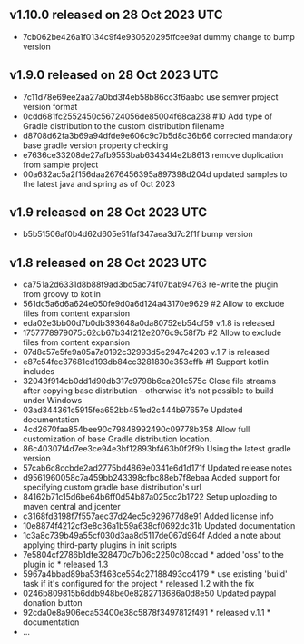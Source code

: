 ## v1.10.0 released on 28 Oct 2023 UTC
  * 7cb062be426a1f0134c9f4e930620295ffcee9af dummy change to bump version
## v1.9.0 released on 28 Oct 2023 UTC
  * 7c11d78e69ee2aa27a0bd3f4eb58b86cc3f6aabc use semver project version format
  * 0cdd681fc2552450c56724056de85004f68ca238 #10 Add type of Gradle distribution to the custom distribution filename
  * d8708d62fa3b69a94dfde9e606c9c7b5d8c36b66 corrected mandatory base gradle version property checking
  * e7636ce33208de27afb9553bab63434f4e2b8613 remove duplication from sample project
  * 00a632ac5a2f156daa2676456395a897398d204d updated samples to the latest java and spring as of Oct 2023
## v1.9 released on 28 Oct 2023 UTC
  * b5b51506af0b4d62d605e51faf347aea3d7c2f1f bump version
## v1.8 released on 28 Oct 2023 UTC
  * ca751a2d6331d8b88f9ad3bd5ac74f07bab94763 re-write the plugin from groovy to kotlin
  * 561dc5a6d6a624e050fe9d0a6d124a43170e9629 #2 Allow to exclude files from content expansion
  * eda02e3bb00d7b0db393648a0da80752eb54cf59 v.1.8 is released
  * 1757778979075c62cb67b34f212e2076c9c58f7b #2 Allow to exclude files from content expansion
  * 07d8c57e5fe9a05a7a0192c32993d5e2947c4203 v.1.7 is released
  * e87c54fec37681cd193db84cc3281830e353cffb #1 Support kotlin includes
  * 32043f914cb0dd1d90db317c9798b6ca201c575c Close file streams after copying base distribution - otherwise it's not possible to build under Windows
  * 03ad344361c5915fea652bb451ed2c444b97657e Updated documentation
  * 4cd2670faa854bee90c79848992490c09778b358 Allow full customization of base Gradle distribution location.
  * 86c40307f4d7ee3ce94e3bf12893bf463b0f2f9b Using the latest gradle version
  * 57cab6c8ccbde2ad2775bd4869e0341e6d1d171f Updated release notes
  * d9561960058c7a459bb243398cfbc88eb7f8ebaa Added support for specifying custom gradle base distribution's url
  * 84162b71c15d6be64b6ff0d54b87a025cc2b1722 Setup uploading to maven central and jcenter
  * c3168fd3198f7f557aec37d24ec5c929677d8e91 Added license info
  * 10e8874f4212cf3e8c36a1b59a638cf0692dc31b Updated documentation
  * 1c3a8c739b49a55cf030d3aa8d5117de067d964f Added a note about applying third-party plugins in init scripts
  * 7e5804cf2786b1dfe328470c7b06c2250c08ccad * added 'oss' to the plugin id * released 1.3
  * 5967a4bbad89ba53f463ce554c27188493cc4179 * use existing 'build' task if it's configured for the project * released 1.2 with the fix
  * 0246b809815b6ddb948be0e8282713686a0d8e50 Updated paypal donation button
  * 92cda0e8a906eca53400e38c5878f3497812f491 * released v.1.1 * documentation
  * ...